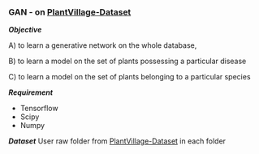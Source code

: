 ### GAN -  on [PlantVillage-Dataset](https://github.com/spMohanty/PlantVillage-Dataset)



***Objective***

A) to learn a generative network on the whole database,

B) to learn a model on the set of plants possessing a particular disease

C) to learn a model on the set of plants belonging to a particular species


***Requirement***
* Tensorflow
* Scipy
* Numpy


***Dataset***
User raw folder from [PlantVillage-Dataset](https://github.com/spMohanty/PlantVillage-Dataset) in each folder
